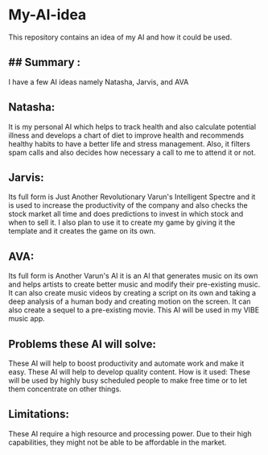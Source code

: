 # My-AI-idea
This repository contains an idea of my AI and how it could be used.
## ## Summary :
I have a few AI ideas namely Natasha, Jarvis, and AVA
## Natasha:
It is my personal AI which helps to track health and also calculate potential illness and develops a chart of diet to improve health and recommends healthy habits to have a better life and stress management. Also, it filters spam calls and also decides how necessary a call to me to attend it or not.
## Jarvis:
Its full form is Just Another Revolutionary Varun's Intelligent Spectre and it is used to increase the productivity of the company and also checks the stock market all time and does predictions to invest in which stock and when to sell it. I also plan to use it to create my game by giving it the template and it creates the game on its own.
## AVA:
Its full form is Another Varun's AI it is an AI that generates music on its own and helps artists to create better music and modify their pre-existing music. It can also create music videos by creating a script on its own and taking a deep analysis of a human body and creating motion on the screen. It can also create a sequel to a pre-existing movie. This AI will be used in my VIBE music app.
## Problems these AI will solve:
These AI will help to boost productivity and automate work and make it easy.
These AI will help to develop quality content.
How is it used:
These will be used by highly busy scheduled people to make free time or to let them concentrate on other things.
## Limitations:
These AI require a high resource and processing power.
Due to their high capabilities, they might not be able to be affordable in the market.
